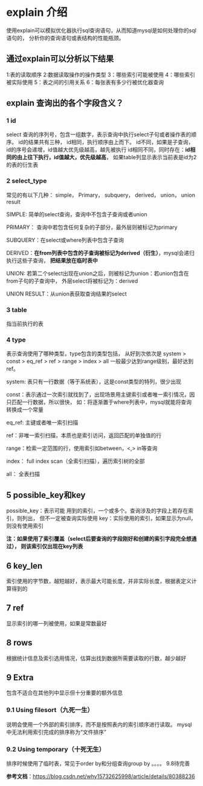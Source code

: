 # explain 介绍
使用explain可以模拟优化器执行sql查询语句，从而知道mysql是如何处理你的sql语句的，
分析你的查询语句或表结构的性能瓶颈。

## 通过explain可以分析以下结果
1:表的读取顺序
2:数据读取操作的操作类型
3：哪些索引可能被使用
4：哪些索引被实际使用
5：表之间的引用关系
6：每张表有多少行被优化器查询

## explain 查询出的各个字段含义？

### 1 id
select 查询的序列号，包含一组数字，表示查询中执行select子句或者操作表的顺序。
id的结果共有三种，
id相同，执行顺序由上而下。
id不同，如果是子查询，id的序号会递增，id值越大优先级越高，越先被执行
id相同不同，同时存在：**id相同的由上往下执行，id值越大，优先级越高**，
如果table列显示<derived2>表示当前表是id为2的表的衍生表

### 2 select_type
常见的有以下几种：
simple， 
Primary，
subquery，
derived，
union，
union result

SIMPLE: 简单的select查询，查询中不包含子查询或者union 

PRIMARY： 查询中若包含任何复杂的子部分，最外层则被标记为primary 

SUBQUERY：在select或where列表中包含子查询 

DERIVED：**在from列表中包含的子查询被标记为derived（衍生）**，mysql会递归执行这些子查询，
         **把结果放在临时表中** 

UNION: 若第二个select出现在union之后，则被标记为union：若union包含在from子句的子查询中，
       外层select将被标记为：derived 

UNION RESULT：从union表获取查询结果的select 



### 3 table
指当前执行的表

### 4 type
表示查询使用了哪种类型，type包含的类型包括，
从好到次依次是
system > const > eq_ref > ref > range > index > all
一般最少达到range级别，最好达到ref。

system: 表只有一行数据（等于系统表），这是const类型的特列，很少出现

const：表示通过一次索引就找到了，出现场景用主键索引或者唯一索引情况，因只匹配一行数据，所以很快，
        如：将逐渐置于where列表中，mysql就能将查询转换成一个常量

eq_ref: 主键或者唯一索引扫描

ref：非唯一索引扫描，本质也是索引访问，返回匹配的单独值的行

range：检索一定范围的行，使用索引如between，<,> in等查询

index： full index scan（全索引扫描），遍历索引树的全部

all： 全表扫描

## 5 possible_key和key
possible_key：表示可能 用到的索引，一个或多个。查询涉及的字段上若存在索引，则列出，
但不一定被查询实际使用
key：实际使用的索引，如果显示为null，则没有使用索引

**注：如果使用了索引覆盖（select后要查询的字段刚好和创建的索引字段完全想通过），
则该索引仅出现在key列表**

## 6 key_len
索引使用的字节数，越短越好，表示最大可能长度，并非实际长度，根据表定义计算得到的

## 7 ref
显示索引的哪一列被使用，如果是常数最好

## 8 rows
根据统计信息及索引选用情况，估算出找到数据所需要读取的行数，越少越好

## 9 Extra
包含不适合在其他列中显示但十分重要的额外信息

### 9.1 Using filesort（九死一生）
说明会使用一个外部的索引排序，而不是按照表内的索引顺序进行读取。
mysql中无法利用索引完成的排序称为“文件排序”
### 9.2 Using temporary（十死无生）
排序时候使用了临时表，常见于order by和分组查询group by
。。。。 9.8待完善

**参考文档**：https://blog.csdn.net/why15732625998/article/details/80388236
